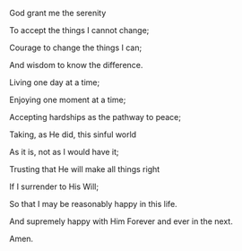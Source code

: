 God grant me the serenity

To accept the things I cannot change; 

Courage to change the things I can; 

And wisdom to know the difference. 

Living one day at a time; 

Enjoying one moment at a time; 

Accepting hardships as the pathway to peace; 

Taking, as He did, this sinful world 

As it is, not as I would have it; 

Trusting that He will make all things right 

If I surrender to His Will; 

So that I may be reasonably happy in this life.

And supremely happy with Him Forever and ever in the next. 

Amen.



<!-- TODO -->
<!-- [![Angular][angular-img]][angular-url] -->
<!-- [![TypeScript][typescript-img]][typescript-url] -->

<!-- LINKS -->
[angular-img]: .github/images/angular.svg
[angular-url]: https://angular.io
[typescript-img]: .github/images/typescript.svg
[typescript-url]: https://www.typescriptlang.org
